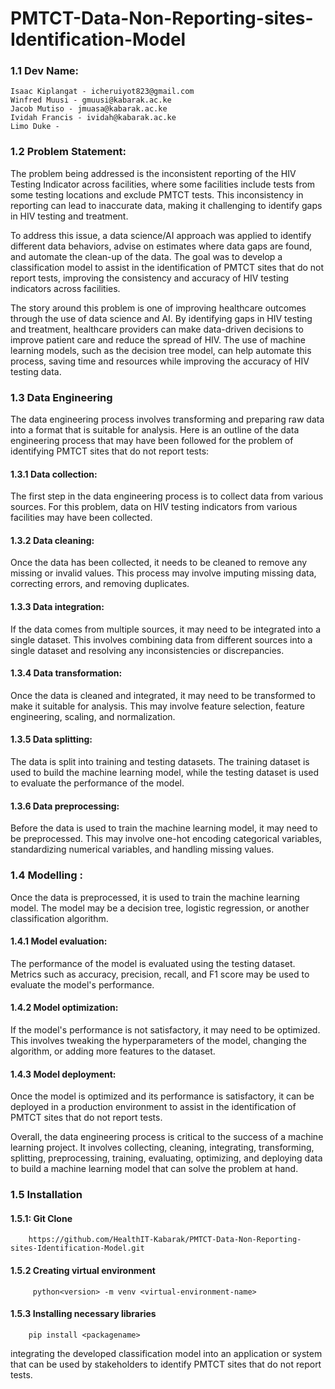 # PMTCT-Data-Non-Reporting-sites-Identification-Model

### 1.1 Dev Name:
    Isaac Kiplangat - icheruiyot823@gmail.com
    Winfred Muusi - gmuusi@kabarak.ac.ke
    Jacob Mutiso - jmuasa@kabarak.ac.ke
    Ividah Francis - ividah@kabarak.ac.ke
    Limo Duke - 
### 1.2 Problem Statement:
The problem being addressed is the inconsistent reporting of the HIV Testing Indicator across facilities, where some facilities include tests from some testing locations and exclude PMTCT tests. This inconsistency in reporting can lead to inaccurate data, making it challenging to identify gaps in HIV testing and treatment.

To address this issue, a data science/AI approach was applied to identify different data behaviors, advise on estimates where data gaps are found, and automate the clean-up of the data. The goal was to develop a classification model to assist in the identification of PMTCT sites that do not report tests, improving the consistency and accuracy of HIV testing indicators across facilities.

The story around this problem is one of improving healthcare outcomes through the use of data science and AI. By identifying gaps in HIV testing and treatment, healthcare providers can make data-driven decisions to improve patient care and reduce the spread of HIV. The use of machine learning models, such as the decision tree model, can help automate this process, saving time and resources while improving the accuracy of HIV testing data.


### 1.3 Data Engineering 

The data engineering process involves transforming and preparing raw data into a format that is suitable for analysis. Here is an outline of the data engineering process that may have been followed for the problem of identifying PMTCT sites that do not report tests:

#### 1.3.1 Data collection: 
The first step in the data engineering process is to collect data from various sources. For this problem, data on HIV testing indicators from various facilities may have been collected.

#### 1.3.2 Data cleaning: 
Once the data has been collected, it needs to be cleaned to remove any missing or invalid values. This process may involve imputing missing data, correcting errors, and removing duplicates.

#### 1.3.3 Data integration:
If the data comes from multiple sources, it may need to be integrated into a single dataset. This involves combining data from different sources into a single dataset and resolving any inconsistencies or discrepancies.

#### 1.3.4  Data transformation: 
Once the data is cleaned and integrated, it may need to be transformed to make it suitable for analysis. This may involve feature selection, feature engineering, scaling, and normalization.

#### 1.3.5 Data splitting: 
The data is split into training and testing datasets. The training dataset is used to build the machine learning model, while the testing dataset is used to evaluate the performance of the model.

#### 1.3.6 Data preprocessing: 
Before the data is used to train the machine learning model, it may need to be preprocessed. This may involve one-hot encoding categorical variables, standardizing numerical variables, and handling missing values.

### 1.4 Modelling : 
Once the data is preprocessed, it is used to train the machine learning model. The model may be a decision tree, logistic regression, or another classification algorithm.

#### 1.4.1 Model evaluation: 
The performance of the model is evaluated using the testing dataset. Metrics such as accuracy, precision, recall, and F1 score may be used to evaluate the model's performance.

#### 1.4.2 Model optimization: 
If the model's performance is not satisfactory, it may need to be optimized. This involves tweaking the hyperparameters of the model, changing the algorithm, or adding more features to the dataset.

#### 1.4.3 Model deployment:

Once the model is optimized and its performance is satisfactory, it can be deployed in a production environment to assist in the identification of PMTCT sites that do not report tests.

Overall, the data engineering process is critical to the success of a machine learning project. It involves collecting, cleaning, integrating, transforming, splitting, preprocessing, training, evaluating, optimizing, and deploying data to build a machine learning model that can solve the problem at hand.

### 1.5 Installation
   #### 1.5.1: Git Clone
        https://github.com/HealthIT-Kabarak/PMTCT-Data-Non-Reporting-sites-Identification-Model.git
   
   #### 1.5.2 Creating virtual environment
         python<version> -m venv <virtual-environment-name>
   
   #### 1.5.3 Installing necessary libraries
        pip install <packagename>
   

integrating the developed classification model into an application or system that can be used by stakeholders to identify PMTCT sites that do not report tests.
